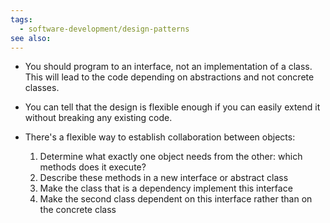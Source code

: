 ```yaml
---
tags:
  - software-development/design-patterns
see also:
---
```

- You should program to an interface, not an implementation of a class. This will lead to the code depending on abstractions and not concrete classes.
- You can tell that the design is flexible enough if you can easily extend it without breaking any existing code.

- There's a flexible way to establish collaboration between objects:
  1.  Determine what exactly one object needs from the other: which methods does it execute?
  2.  Describe these methods in a new interface or abstract class
  3.  Make the class that is a dependency implement this interface
  4.  Make the second class dependent on this interface rather than on the concrete class